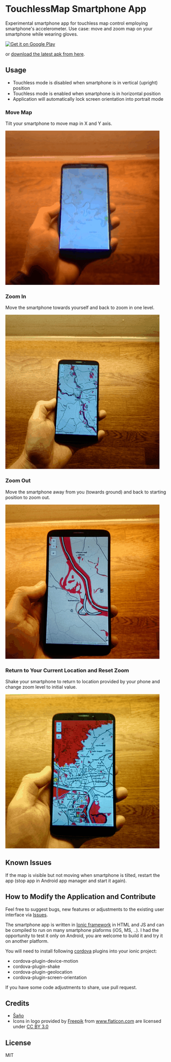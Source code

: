 # TouchlessMap Smartphone App

Experimental smartphone app for touchless map control employing smartphone's accelerometer.
Use case: move and zoom map on your smartphone while wearing gloves.

<a href="https://play.google.com/store/apps/details?id=com.ionicframework.myapp418130">
  <img alt="Get it on Google Play"
       src="https://developer.android.com/images/brand/en_generic_rgb_wo_45.png" />
</a>

or [download the latest apk from here](https://github.com/petervojtek/touchless-map/tree/master/releases).

## Usage

* Touchless mode is disabled when smartphone is in vertical (upright) position
* Touchless mode is enabled when smartphone is in horizontal position
* Application will automatically lock screen orientation into portrait mode

### Move Map

Tilt your smartphone to move map in X and Y axis.

<img src="https://github.com/petervojtek/touchless-map/raw/master/videos/move.gif"></img>

### Zoom In

Move the smartphone towards yourself and back to zoom in one level.

<img src="https://github.com/petervojtek/touchless-map/raw/master/videos/zoom-in.gif"></img>

### Zoom Out

Move the smartphone away from you (towards ground) and back to starting position to zoom out.

<img src="https://github.com/petervojtek/touchless-map/raw/master/videos/zoom-out.gif"></img>

### Return to Your Current Location and Reset Zoom

Shake your smartphone to return to location provided by your phone and change zoom level to initial value.

<img src="https://github.com/petervojtek/touchless-map/raw/master/videos/shake.gif"></img>

## Known Issues

If the map is visible but not moving when smartphone is tilted, restart the app (stop app in Android app manager and start it again).

## How to Modify the Application and Contribute

Feel free to suggest bugs, new features or adjustments to the existing user interface via [Issues](https://github.com/petervojtek/touchless-map/issues).

The smartphone app is written in [Ionic framework](ionicframework.com) in HTML and JS and can be compiled to run on many smartphone plaforms (iOS, MS, ..). I had the opportunity to test it only on Android, you are welcome to build it and try it on another platform.

You will need to install  following [cordova](https://cordova.apache.org/) plugins into your ionic project:
* cordova-plugin-device-motion
* cordova-plugin-shake
* cordova-plugin-geolocation
* cordova-plugin-screen-orientation

If you have some code adjustments to share, use pull request.

## Credits

* [Šaňo](https://www.openstreetmap.org/user/laznik/)
* Icons in logo provided by <a href="http://www.freepik.com" title="Freepik">Freepik</a> from <a href="http://www.flaticon.com" title="Flaticon">www.flaticon.com</a> are licensed under <a href="http://creativecommons.org/licenses/by/3.0/" title="Creative Commons BY 3.0">CC BY 3.0</a>

## License

MIT

